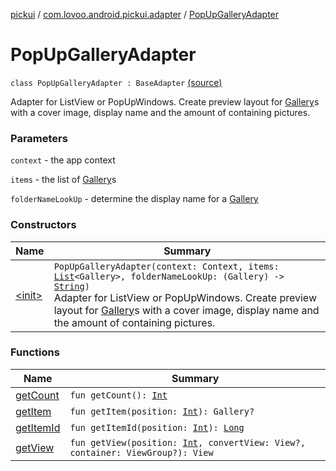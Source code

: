 [pickui](../../index.md) / [com.lovoo.android.pickui.adapter](../index.md) / [PopUpGalleryAdapter](./index.md)

# PopUpGalleryAdapter

`class PopUpGalleryAdapter : BaseAdapter` [(source)](https://github.com/lovoo/android-pickpic/blob/master/pickui/src/main/kotlin/com/lovoo/android/pickui/adapter/PopUpGalleryAdapter.kt#L25)

Adapter for ListView or PopUpWindows.
Create preview layout for [Gallery](#)s with a cover image,
display name and the amount of containing pictures.

### Parameters

`context` - the app context

`items` - the list of [Gallery](#)s

`folderNameLookUp` - determine the display name for a [Gallery](#)

### Constructors

| Name | Summary |
|---|---|
| [&lt;init&gt;](-init-.md) | `PopUpGalleryAdapter(context: Context, items: `[`List`](https://kotlinlang.org/api/latest/jvm/stdlib/kotlin.collections/-list/index.html)`<Gallery>, folderNameLookUp: (Gallery) -> `[`String`](https://kotlinlang.org/api/latest/jvm/stdlib/kotlin/-string/index.html)`)`<br>Adapter for ListView or PopUpWindows. Create preview layout for [Gallery](#)s with a cover image, display name and the amount of containing pictures. |

### Functions

| Name | Summary |
|---|---|
| [getCount](get-count.md) | `fun getCount(): `[`Int`](https://kotlinlang.org/api/latest/jvm/stdlib/kotlin/-int/index.html) |
| [getItem](get-item.md) | `fun getItem(position: `[`Int`](https://kotlinlang.org/api/latest/jvm/stdlib/kotlin/-int/index.html)`): Gallery?` |
| [getItemId](get-item-id.md) | `fun getItemId(position: `[`Int`](https://kotlinlang.org/api/latest/jvm/stdlib/kotlin/-int/index.html)`): `[`Long`](https://kotlinlang.org/api/latest/jvm/stdlib/kotlin/-long/index.html) |
| [getView](get-view.md) | `fun getView(position: `[`Int`](https://kotlinlang.org/api/latest/jvm/stdlib/kotlin/-int/index.html)`, convertView: View?, container: ViewGroup?): View` |
